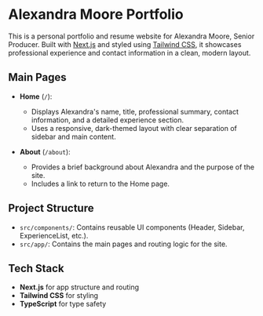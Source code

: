 # Alexandra Moore Portfolio

This is a personal portfolio and resume website for Alexandra Moore, Senior Producer. Built with [Next.js](https://nextjs.org) and styled using [Tailwind CSS](https://tailwindcss.com), it showcases professional experience and contact information in a clean, modern layout.

## Main Pages

- **Home** (`/`):
  - Displays Alexandra's name, title, professional summary, contact information, and a detailed experience section.
  - Uses a responsive, dark-themed layout with clear separation of sidebar and main content.

- **About** (`/about`):
  - Provides a brief background about Alexandra and the purpose of the site.
  - Includes a link to return to the Home page.

## Project Structure

- `src/components/`: Contains reusable UI components (Header, Sidebar, ExperienceList, etc.).
- `src/app/`: Contains the main pages and routing logic for the site.

## Tech Stack

- **Next.js** for app structure and routing
- **Tailwind CSS** for styling
- **TypeScript** for type safety
